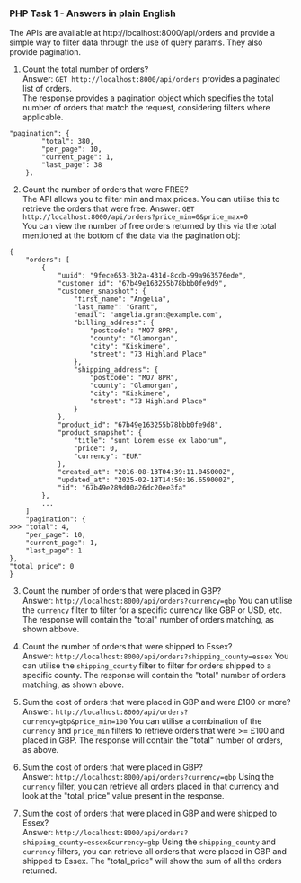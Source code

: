 ### PHP Task 1 - Answers in plain English
The APIs are available at http://localhost:8000/api/orders and provide a simple way to filter data through the use of query params. They also provide pagination.

1. Count the total number of orders? <br>
Answer: ```GET http://localhost:8000/api/orders``` provides a paginated list of orders. <br>
The response provides a pagination object which specifies the total number of orders that match the request, considering filters where applicable. <br>
```
"pagination": {
        "total": 380,
        "per_page": 10,
        "current_page": 1,
        "last_page": 38
    },
```

2. Count the number of orders that were FREE? <br>
The API allows you to filter min and max prices. You can utilise this to retrieve the orders that were free.
Answer: ```GET http://localhost:8000/api/orders?price_min=0&price_max=0``` <br>
You can view the number of free orders returned by this via the total mentioned at the bottom of the data via the pagination obj: <br>
```
{
    "orders": [
        {
            "uuid": "9fece653-3b2a-431d-8cdb-99a963576ede",
            "customer_id": "67b49e163255b78bbb0fe9d9",
            "customer_snapshot": {
                "first_name": "Angelia",
                "last_name": "Grant",
                "email": "angelia.grant@example.com",
                "billing_address": {
                    "postcode": "MO7 8PR",
                    "county": "Glamorgan",
                    "city": "Kiskimere",
                    "street": "73 Highland Place"
                },
                "shipping_address": {
                    "postcode": "MO7 8PR",
                    "county": "Glamorgan",
                    "city": "Kiskimere",
                    "street": "73 Highland Place"
                }
            },
            "product_id": "67b49e163255b78bbb0fe9d8",
            "product_snapshot": {
                "title": "sunt Lorem esse ex laborum",
                "price": 0,
                "currency": "EUR"
            },
            "created_at": "2016-08-13T04:39:11.045000Z",
            "updated_at": "2025-02-18T14:50:16.659000Z",
            "id": "67b49e289d00a26dc20ee3fa"
        },
        ...
    ]
    "pagination": {
>>> "total": 4,
    "per_page": 10,
    "current_page": 1,
    "last_page": 1
},
"total_price": 0
}
```

3. Count the number of orders that were placed in GBP? <br>
Answer: ```http://localhost:8000/api/orders?currency=gbp``` You can utilise the ```currency``` filter to filter for a specific currency like GBP or USD, etc.
The response will contain the "total" number of orders matching, as shown abbove.

4. Count the number of orders that were shipped to Essex? <br>
Answer: ```http://localhost:8000/api/orders?shipping_county=essex``` You can utilise the ```shipping_county``` filter to filter for orders shipped to a specific county. The response will contain the "total" number of orders matching, as shown above.

5. Sum the cost of orders that were placed in GBP and were £100 or more? <br>
Answer: ```http://localhost:8000/api/orders?currency=gbp&price_min=100``` You can utilise a combination of the ```currency``` and ```price_min``` filters to retrieve orders that were >= £100 and placed in GBP. The response will contain the "total" number of orders, as above.

6. Sum the cost of orders that were placed in GBP? <br>
Answer: ```http://localhost:8000/api/orders?currency=gbp``` Using the ```currency``` filter, you can retrieve all orders placed in that currency and look at the "total_price" value present in the response.

7. Sum the cost of orders that were placed in GBP and were shipped to Essex? <br>
Answer: ```http://localhost:8000/api/orders?shipping_county=essex&currency=gbp``` Using the ```shipping_county``` and ```currency``` filters, you can retrieve all orders that were placed in GBP and shipped to Essex. The "total_price" will show the sum of all the orders returned.